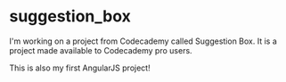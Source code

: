 # suggestion_box
I'm working on a project from Codecademy called Suggestion Box. It is a project made available to Codecademy pro users.

This is also my first AngularJS project!
